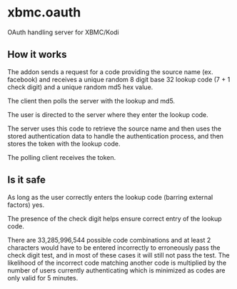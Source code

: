 xbmc.oauth
==========

OAuth handling server for XBMC/Kodi

How it works
-------------

The addon sends a request for a code providing the source name (ex. facebook) 
and receives a unique random 8 digit base 32 lookup code (7 + 1 check digit) 
and a unique random md5 hex value.

The client then polls the server with the lookup and md5.

The user is directed to the server where they enter the lookup code.

The server uses this code to retrieve the source name and then uses the stored 
authentication data to handle the authentication process, and then stores the 
token with the lookup code.

The polling client receives the token.

Is it safe
----------

As long as the user correctly enters the lookup code (barring external factors) yes.

The presence of the check digit helps ensure correct entry of the lookup code.

There are 33,285,996,544 possible code combinations and at least 2 characters 
would have to be entered incorrectly to erroneously pass the check digit test, and 
in most of these cases it will still not pass the test. The likelihood of the 
incorrect code matching another code is multiplied by the number of users currently 
authenticating which is minimized as codes are only valid for 5 minutes.
